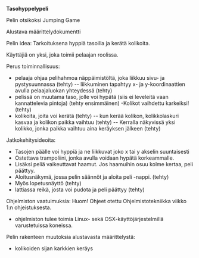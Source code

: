 **Tasohyppelypeli** 

Pelin otsikoksi Jumping Game

Alustava määrittelydokumentti

Pelin idea: Tarkoituksena hyppiä tasoilla ja kerätä kolikoita.

Käyttäjiä on yksi, joka toimii pelaajan roolissa.

Perus toiminnallisuus:
- pelaaja ohjaa pelihahmoa näppäimistöltä, joka liikkuu sivu- ja pystysuunnassa (tehty)
-- liikkuminen tapahtyy x- ja y-koordinaattien avulla pelaajaluokan yhteydessä (tehty)
- pelissä on muutama taso, jolle voi hypätä (siis ei leveleitä vaan kannattelevia pintoja) (tehty ensimmäinen)
-Kolikot vaihdettu karkeiksi! (tehty)
- kolikoita, joita voi kerätä (tehty)
-- kun kerää kolikon, kolikkolaskuri kasvaa ja kolikon paikka vaihtuu (tehty)
-- Kerralla näkyvissä yksi kolikko, jonka paikka vaihtuu aina keräyksen jälkeen (tehty)

Jatkokehitysideoita:
- Tasojen päälle voi hyppiä ja ne liikkuvat joko x tai y akselin suuntaisesti
- Ostettava trampoliini, jonka avulla voidaan hypätä korkeammalle.
- Lisäksi peliä vaikeuttavat haamut. Jos haamuihin osuu kolme kertaa, peli päättyy.
- Aloitusnäkymä, jossa pelin säännöt ja aloita peli -nappi. (tehty)
- Myös lopetusnäyttö (tehty)
- lattiassa reikä, josta voi pudota ja peli päättyy (tehty)

Ohjelmiston vaatuimuksia:
Huom! Ohjeet otettu Ohjelmistotekniikka viikko 1:n ohjeistuksesta.
- ohjelmiston tulee toimia Linux- sekä OSX-käyttöjärjestelmillä varustetuissa koneissa.

Pelin rakenteen muutoksia alustavasta määrittelystä:
- kolikoiden sijan karkkien keräys


